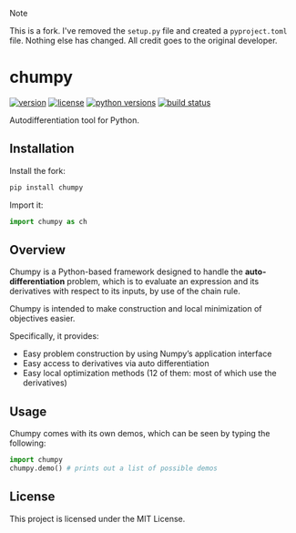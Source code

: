> [!NOTE]  
> This is a fork. I've removed the `setup.py` file and created a `pyproject.toml` file. Nothing else has changed. All credit goes to the original developer.


chumpy
======

[![version](https://img.shields.io/pypi/v/chumpy?style=flat-square)][pypi]
[![license](https://img.shields.io/pypi/l/chumpy?style=flat-square)][pypi]
[![python versions](https://img.shields.io/pypi/pyversions/chumpy?style=flat-square)][pypi]
[![build status](https://img.shields.io/circleci/project/github/mattloper/chumpy/master?style=flat-square)][circle]

Autodifferentiation tool for Python.

[circle]: https://circleci.com/gh/mattloper/chumpy
[pypi]: https://pypi.org/project/chumpy/


Installation
------------

Install the fork:

```sh
pip install chumpy
```

Import it:

```py
import chumpy as ch
```

Overview
--------

Chumpy is a Python-based framework designed to handle the **auto-differentiation** problem,
which is to evaluate an expression and its derivatives with respect to its inputs, by use of the chain rule.

Chumpy is intended to make construction and local
minimization of objectives easier.

Specifically, it provides:

- Easy problem construction by using Numpy’s application interface
- Easy access to derivatives via auto differentiation
- Easy local optimization methods (12 of them: most of which use the derivatives)


Usage
-----

Chumpy comes with its own demos, which can be seen by typing the following:

```python
import chumpy
chumpy.demo() # prints out a list of possible demos
```


License
-------

This project is licensed under the MIT License.
